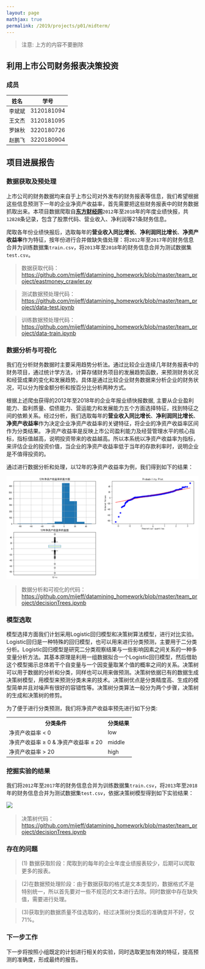 ```yaml
---
layout: page
mathjax: true
permalink: /2019/projects/p01/midterm/
---
```


> 注意: 上方的内容不要删除

## 利用上市公司财务报表决策投资 

### 成员

姓名 | 学号
---- |-----|
李斌斌 | 3120181094
王文杰 | 3120181095
罗妹秋 | 3220180726
赵鹏飞 | 3220180904

## 项目进展报告

### 数据获取及预处理

上市公司的财务数据均来自于上市公司对外发布的财务报表等信息，我们希望根据这些信息预测下一年的企业净资产收益率，首先需要把这些财务报表中的财务数据抓取出来。本项目数据爬取自[**东方财经网**](http://data.eastmoney.com/bbsj/201812/yjkb/13.html)`2012`年至`2018`年的年度业绩快报，共`12828`条记录，包含了股票代码、营业收入、净利润等21条财务信息。

爬取各年份业绩快报后，选取每年的**营业收入同比增长**、**净利润同比增长**、**净资产收益率**作为特征，按年份进行合并做缺失值处理：将`2012`年至`2017`年的财务信息合并为训练数据集`train.csv`，将`2013`年至`2018`年的财务信息合并为测试数据集`test.csv`。

> 数据获取代码：https://github.com/mijeff/datamining_homework/blob/master/team_project/eastmoney_crawler.py

> 测试数据预处理代码：https://github.com/mijeff/datamining_homework/blob/master/team_project/data-test.ipynb

> 训练数据预处理代码：https://github.com/mijeff/datamining_homework/blob/master/team_project/data-train.ipynb

### 数据分析与可视化

我们在分析财务数据时主要采用趋势分析法。通过比较企业连续几年财务报表中的财务项目，通过统计学方法，计算存储财务项目的发展趋势函数，来预测财务状况和经营成果的变化和发展趋势。具体是通过比较企业财务数据来分析企业的财务状况，可以分为按金额分析和按百分比分析两种方式。

根据上述爬虫获得的2012年至2018年的企业年报业绩快报数据, 主要从企业盈利能力、盈利质量、偿债能力、营运能力和发展能力五个方面选择特征，找到特征之间的依赖关系。经过分析，我们选取每年的**营业收入同比增长**、**净利润同比增长**、**净资产收益率**作为决定企业净资产收益率的关键特征，将企业的净资产收益率区间作为分类结果。
净资产收益率是反映上市公司盈利能力及经营管理水平的核心指标，指标值越高，说明投资带来的收益越高。所以本系统以净资产收益率为指标，来评估企业的投资价值，当企业的净资产收益率低于当年的存款利率时，说明企业是不值得投资的。

通过进行数据分析和处理，以12年的净资产收益率为例，我们得到如下的结果：

<img src="imgs/data_processing.png">

> 数据分析和可视化的代码：https://github.com/mijeff/datamining_homework/blob/master/team_project/decisionTrees.ipynb

### 模型选取

模型选择方面我们计划采用Logistic回归模型和决策树算法模型，进行对比实验。Logistic回归是一种特殊的回归模型，也可以用来进行分类预测，主要用于二分类分析。Logistic回归模型是研究二分类观察结果与一些影响因素之间关系的一种多变量分析方法。其基本原理是利用一组数据拟合一个Logistic回归模型，然后借助这个模型揭示总体若干个自变量与一个因变量取某个值的概率之间的关系。决策树可以用于数据的分析和分类，同样也可以用来做预测。决策树依据已有的数据生成决策树模型，用模型来预测分类未来的技术。决策树优点是分类精度高、生成的模型简单并且对噪声有很好的容错性等。决策树分类算法一般分为两个步骤，决策树的生成和决策树的修剪。

为了便于进行分类预测，我们将净资产收益率预先进行如下分类:
<table>
    <tr>
        <th>分类条件</th>
        <th>分类结果</th>
    </tr>
    <tr>
        <td>净资产收益率 &lt; 0</td>
        <td>low</td>
    </tr>
    <tr>
        <td>净资产收益率 &ge; 0 & 净资产收益率 &le; 20 </td>
        <td>middle</td>
    </tr>
    <tr>
        <td>净资产收益率 &gt; 20 </td>
        <td>high</td>
    </tr>
</table>

### 挖掘实验的结果

我们将`2012`年至`2017`年的财务信息合并为训练数据集`train.csv`，将`2013`年至`2018`年的财务信息合并为测试数据集`test.csv`，依据决策树模型得到如下实验结果：

<img src="imgs/decision_tree2.jpg">

> 决策树代码：https://github.com/mijeff/datamining_homework/blob/master/team_project/decisionTrees.ipynb

### 存在的问题

> (1) 数据获取阶段：爬取到的每年的企业年度业绩报表较少，后期可以爬取更多的报表。

> (2)在数据预处理阶段：由于数据获取的格式是文本类型的，数据格式不是特别统一，所以首先要对一些不规范的文本进行去除。同时数据中存在缺失值，需要进行处理。

> (3)获取到的数据质量不佳选取的，经过决策树分类后的准确度并不好，仅71%。

### 下一步工作

下一步将按照小组既定的计划进行相关的实验，同时选取更加有效的特征，提高预测的准确度，形成最终的报告。
